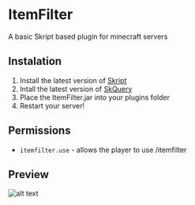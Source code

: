 # ItemFilter
A basic Skript based plugin for minecraft servers

## Instalation

1. Install the latest version of [Skript](https://docs.skunity.com/downloads)
2. Intall the latest version of [SkQuery](https://www.spigotmc.org/resources/unofficial-skquery-fork-1-6-1-12.36631/)
3. Place the ItemFilter.jar into your plugins folder
4. Restart your server!

## Permissions 

- `itemfilter.use` - allows the player to use /itemfilter

## Preview

![alt text](https://i.imgur.com/lRIdjcj.png "Item Filter Preview")
